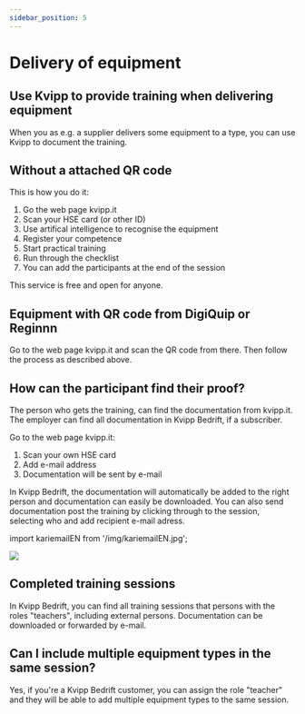```yaml
---
sidebar_position: 5
---
```

# Delivery of equipment

## Use Kvipp to provide training when delivering equipment

When you as e.g. a supplier delivers some equipment to a type, you can use Kvipp to document the training. 

## Without a attached QR code

This is how you do it:
1) Go the web page kvipp.it
2) Scan your HSE card (or other ID)
3) Use artifical intelligence to recognise the equipment
4) Register your competence
5) Start practical training
6) Run through the checklist
7) You can add the participants at the end of the session

This service is free and open for anyone. 

## Equipment with QR code from DigiQuip or Reginnn
Go to the web page kvipp.it and scan the QR code from there. Then follow the process as described above.

## How can the participant find their proof?
The person who gets the training, can find the documentation from kvipp.it. The employer can find all documentation in Kvipp Bedrift, if a subscriber.

Go to the web page kvipp.it:
1) Scan your own HSE card
2) Add e-mail address
3) Documentation will be sent by e-mail

In Kvipp Bedrift, the documentation will automatically be added to the right person and documentation can easily be downloaded. You can also send documentation post the training by clicking through to the session, selecting who and add recipient e-mail adress.

import kariemailEN from '/img/kariemailEN.jpg';

 <img src={kariemailEN} style={{width:350}} />

## Completed training sessions
In Kvipp Bedrift, you can find all training sessions that persons with the roles "teachers", including external persons. Documentation can be downloaded or forwarded by e-mail.

## Can I include multiple equipment types in the same session?
Yes, if you're a Kvipp Bedrift customer, you can assign the role "teacher" and they will be able to add multiple equipment types to the same session.